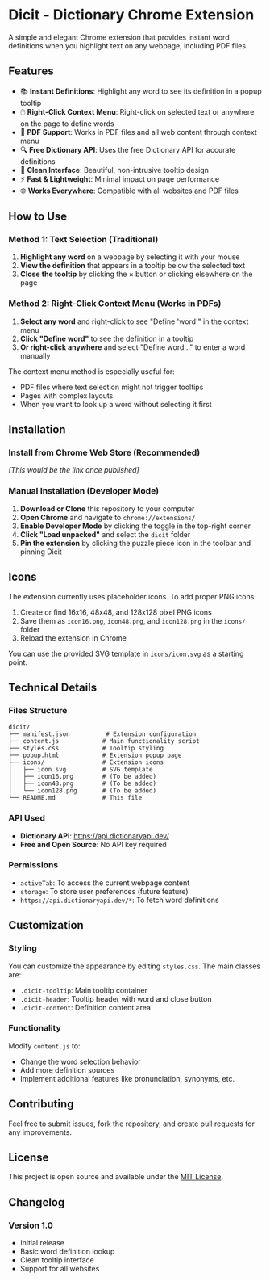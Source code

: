# Dicit - Dictionary Chrome Extension

A simple and elegant Chrome extension that provides instant word definitions when you highlight text on any webpage, including PDF files.

## Features

- 📚 **Instant Definitions**: Highlight any word to see its definition in a popup tooltip
- 🖱️ **Right-Click Context Menu**: Right-click on selected text or anywhere on the page to define words
- 📄 **PDF Support**: Works in PDF files and all web content through context menu
- 🔍 **Free Dictionary API**: Uses the free Dictionary API for accurate definitions
- 🎨 **Clean Interface**: Beautiful, non-intrusive tooltip design
- ⚡ **Fast & Lightweight**: Minimal impact on page performance
- 🌐 **Works Everywhere**: Compatible with all websites and PDF files

## How to Use

### Method 1: Text Selection (Traditional)
1. **Highlight any word** on a webpage by selecting it with your mouse
2. **View the definition** that appears in a tooltip below the selected text
3. **Close the tooltip** by clicking the × button or clicking elsewhere on the page

### Method 2: Right-Click Context Menu (Works in PDFs)
1. **Select any word** and right-click to see "Define 'word'" in the context menu
2. **Click "Define word"** to see the definition in a tooltip
3. **Or right-click anywhere** and select "Define word..." to enter a word manually

The context menu method is especially useful for:
- PDF files where text selection might not trigger tooltips
- Pages with complex layouts
- When you want to look up a word without selecting it first

## Installation

### Install from Chrome Web Store (Recommended)
*[This would be the link once published]*

### Manual Installation (Developer Mode)

1. **Download or Clone** this repository to your computer
2. **Open Chrome** and navigate to `chrome://extensions/`
3. **Enable Developer Mode** by clicking the toggle in the top-right corner
4. **Click "Load unpacked"** and select the `dicit` folder
5. **Pin the extension** by clicking the puzzle piece icon in the toolbar and pinning Dicit

## Icons

The extension currently uses placeholder icons. To add proper PNG icons:

1. Create or find 16x16, 48x48, and 128x128 pixel PNG icons
2. Save them as `icon16.png`, `icon48.png`, and `icon128.png` in the `icons/` folder
3. Reload the extension in Chrome

You can use the provided SVG template in `icons/icon.svg` as a starting point.

## Technical Details

### Files Structure
```
dicit/
├── manifest.json          # Extension configuration
├── content.js            # Main functionality script
├── styles.css            # Tooltip styling
├── popup.html            # Extension popup page
├── icons/                # Extension icons
│   ├── icon.svg          # SVG template
│   ├── icon16.png        # (To be added)
│   ├── icon48.png        # (To be added)
│   └── icon128.png       # (To be added)
└── README.md             # This file
```

### API Used
- **Dictionary API**: https://api.dictionaryapi.dev/
- **Free and Open Source**: No API key required

### Permissions
- `activeTab`: To access the current webpage content
- `storage`: To store user preferences (future feature)
- `https://api.dictionaryapi.dev/*`: To fetch word definitions

## Customization

### Styling
You can customize the appearance by editing `styles.css`. The main classes are:
- `.dicit-tooltip`: Main tooltip container
- `.dicit-header`: Tooltip header with word and close button
- `.dicit-content`: Definition content area

### Functionality
Modify `content.js` to:
- Change the word selection behavior
- Add more definition sources
- Implement additional features like pronunciation, synonyms, etc.

## Contributing

Feel free to submit issues, fork the repository, and create pull requests for any improvements.

## License

This project is open source and available under the [MIT License](LICENSE).

## Changelog

### Version 1.0
- Initial release
- Basic word definition lookup
- Clean tooltip interface
- Support for all websites
